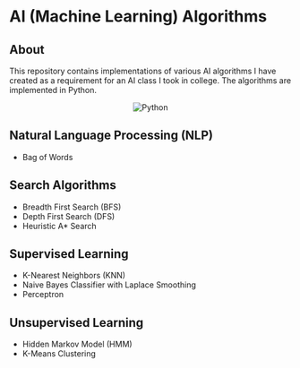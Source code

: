 # AI (Machine Learning) Algorithms

## About
This repository contains implementations of various AI algorithms I have created as a requirement for an AI class I took in college. The algorithms are implemented in Python.

<div align = "center">

![Python](https://img.shields.io/badge/python-3670A0?style=for-the-badge&logo=python&logoColor=ffdd54)

</div>

## Natural Language Processing (NLP)
* Bag of Words

## Search Algorithms
* Breadth First Search (BFS)
* Depth First Search (DFS)
* Heuristic A* Search 

## Supervised Learning
* K-Nearest Neighbors (KNN)
* Naive Bayes Classifier with Laplace Smoothing
* Perceptron

## Unsupervised Learning
* Hidden Markov Model (HMM)
* K-Means Clustering